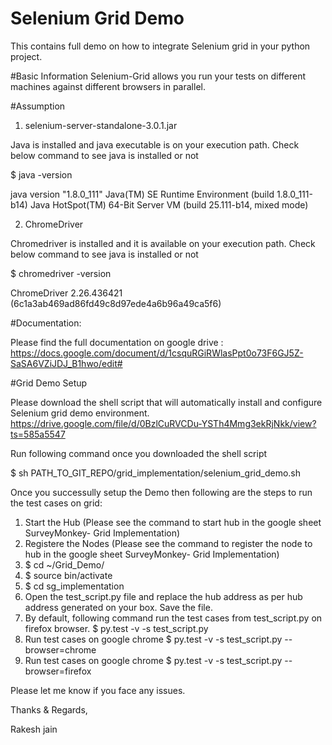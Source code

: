 # Selenium Grid Demo

This contains full demo on how to integrate Selenium grid in your python project. 

#Basic Information
Selenium-Grid allows you run your tests on different machines against different browsers in parallel.

#Assumption

1. selenium-server-standalone-3.0.1.jar

Java is installed and java executable is on your execution path. Check below command to see java is installed or not

$ java -version

java version "1.8.0_111"
Java(TM) SE Runtime Environment (build 1.8.0_111-b14)
Java HotSpot(TM) 64-Bit Server VM (build 25.111-b14, mixed mode)

2. ChromeDriver

Chromedriver is installed and it is available on your execution path. Check below command to see java is installed or not

$ chromedriver -version

ChromeDriver 2.26.436421 (6c1a3ab469ad86fd49c8d97ede4a6b96a49ca5f6)


#Documentation:

Please find the full documentation on google drive : https://docs.google.com/document/d/1csquRGiRWlasPpt0o73F6GJ5Z-SaSA6VZiJDJ_B1hwo/edit#

#Grid Demo Setup

Please download the shell script that will automatically install and configure Selenium grid demo environment.
https://drive.google.com/file/d/0BzlCuRVCDu-YSTh4Mmg3ekRjNkk/view?ts=585a5547

Run following command once you downloaded the shell script

$ sh PATH_TO_GIT_REPO/grid_implementation/selenium_grid_demo.sh

Once you successully setup the Demo then following are the steps to run the test cases on grid:

1. Start the Hub (Please see the command to start hub in the google sheet SurveyMonkey- Grid Implementation)
2. Registere the Nodes (Please see the command to register the node to hub in the google sheet SurveyMonkey- Grid Implementation)
3. $ cd ~/Grid_Demo/
4. $ source bin/activate
5. $ cd sg_implementation
6. Open the test_script.py file and replace the hub address as per hub address generated on your box. Save the file.
7. By default, following command run the test cases from test_script.py on firefox browser.
$ py.test -v -s test_script.py
8. Run test cases on google chrome
$ py.test -v -s test_script.py --browser=chrome
9. Run test cases on google chrome
$ py.test -v -s test_script.py --browser=firefox

Please let me know if you face any issues.

Thanks & Regards,

Rakesh jain
